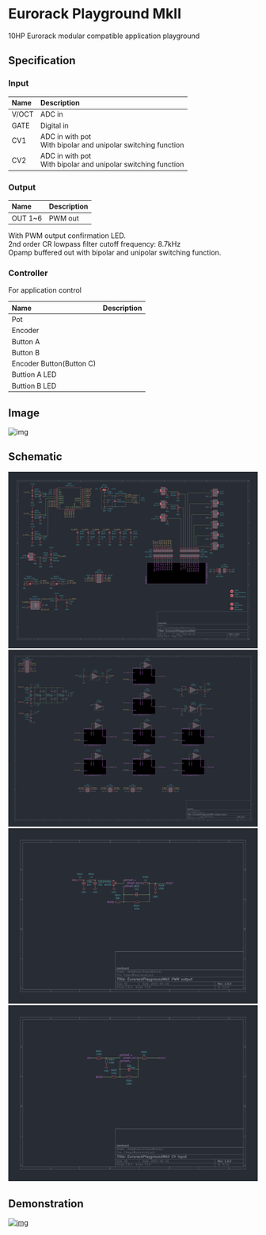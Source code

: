 # Eurorack Playground MkII
10HP Eurorack modular compatible application playground

## Specification

### Input

|Name|Description|
|:--|:--|
|V/OCT|ADC in|
|GATE|Digital in|
|CV1|ADC in with pot<br>With bipolar and unipolar switching function|
|CV2|ADC in with pot<br>With bipolar and unipolar switching function|

### Output

|Name|Description|
|:--|:--|
|OUT 1~6|PWM out|

With PWM output confirmation LED.  
2nd order CR lowpass filter cutoff frequency: 8.7kHz  
Opamp buffered out with bipolar and unipolar switching function.  

### Controller

For application control

|Name|Description|
|:--|:--|
|Pot||
|Encoder||
|Button A||
|Button B||
|Encoder Button(Button C)||
|Buttion A LED||
|Buttion B LED||

## Image

![img](https://marksard.github.io/assets/photos/20240718_20240718-IMGP8787.jpg)

## Schematic

![img](_data/mkII_sch_01.png)  
![img](_data/mkII_sch_02.png)  
![img](_data/mkII_sch_03.png)  
![img](_data/mkII_sch_04.png)  

## Demonstration
[![img](https://github.com/user-attachments/assets/0b5ccc6b-40a2-4344-9bb2-f58af75253c2)](https://youtu.be/szY7E-fJ0OA)
